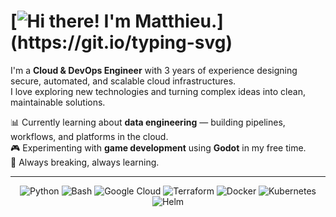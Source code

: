 # [![Hi there! I'm Matthieu.](https://readme-typing-svg.herokuapp.com?font=Ubuntu&size=40&pause=500&color=ED820E&vCenter=true&width=1000&lines=%F0%9F%9A%A3+Hi+there!+I'm+Matthieu.;%F0%9F%9A%A3+%E5%A4%A7%E5%AE%B6%E5%A5%BD%EF%BC%81%E6%88%91%E5%8F%AB%E9%BB%8E%E6%97%AD%E8%80%80%E3%80%82;%F0%9F%9A%A3+Salut+!+Je+m%E2%80%99appelle+Matthieu.;%F0%9F%9A%A3+%E3%81%93%E3%82%93%E3%81%AB%E3%81%A1%E3%81%AF%EF%BC%81%E3%83%9E%E3%83%81%E3%83%A5%E3%83%BC%E3%81%A7%E3%81%99%E3%80%82;%F0%9F%9A%A3+Hallo!+Ich+hei%C3%9Fe+Matthieu.;%F0%9F%9A%A3+%EC%95%88%EB%85%95%ED%95%98%EC%84%B8%EC%9A%94!+%EC%A0%80%EB%8A%94+%EB%A7%88%ED%8A%9C%EC%98%88%EC%9A%94.;%F0%9F%9A%A3+Hai!+Nama+saya+Matthieu.)](https://git.io/typing-svg)

I'm a **Cloud & DevOps Engineer** with 3 years of experience designing secure, automated, and scalable cloud infrastructures.  
I love exploring new technologies and turning complex ideas into clean, maintainable solutions.  

📊 Currently learning about **data engineering** — building pipelines, workflows, and platforms in the cloud.  
🎮 Experimenting with **game development** using **Godot** in my free time.  
🧠 Always breaking, always learning.

---

<p align="center", id="tech stack">
  <img src="https://img.shields.io/badge/Python-121011?style=for-the-badge&logo=python&logoColor=3776AB" alt="Python"/>
  <img src="https://img.shields.io/badge/Bash-121011?style=for-the-badge&logo=gnu-bash&logoColor=4EAA25" alt="Bash"/>
  <img src="https://img.shields.io/badge/Google%20Cloud-121011?style=for-the-badge&logo=googlecloud&logoColor=4285F4" alt="Google Cloud"/>
  <img src="https://img.shields.io/badge/Terraform-121011?style=for-the-badge&logo=terraform&logoColor=7B42BC" alt="Terraform"/>
  <img src="https://img.shields.io/badge/Docker-121011?style=for-the-badge&logo=docker&logoColor=2496ED" alt="Docker"/>
  <img src="https://img.shields.io/badge/Kubernetes-121011?style=for-the-badge&logo=kubernetes&logoColor=326CE5" alt="Kubernetes"/>
  <img src="https://img.shields.io/badge/Helm-121011?style=for-the-badge&logo=helm&logoColor=0F1689" alt="Helm"/>
</p>
